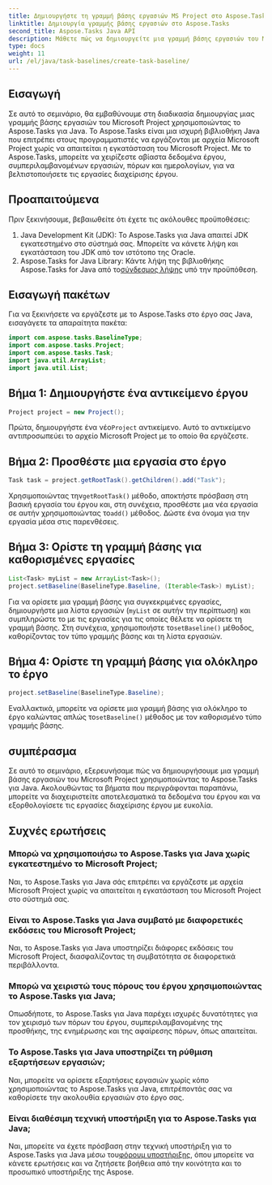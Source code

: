 ```yaml
---
title: Δημιουργήστε τη γραμμή βάσης εργασιών MS Project στο Aspose.Tasks
linktitle: Δημιουργία γραμμής βάσης εργασιών στο Aspose.Tasks
second_title: Aspose.Tasks Java API
description: Μάθετε πώς να δημιουργείτε μια γραμμή βάσης εργασιών του Microsoft Project σε Java χρησιμοποιώντας το Aspose.Tasks, μια ισχυρή βιβλιοθήκη για τη διαχείριση δεδομένων έργου χωρίς κόπο.
type: docs
weight: 11
url: /el/java/task-baselines/create-task-baseline/
---
```

## Εισαγωγή
Σε αυτό το σεμινάριο, θα εμβαθύνουμε στη διαδικασία δημιουργίας μιας γραμμής βάσης εργασιών του Microsoft Project χρησιμοποιώντας το Aspose.Tasks για Java. Το Aspose.Tasks είναι μια ισχυρή βιβλιοθήκη Java που επιτρέπει στους προγραμματιστές να εργάζονται με αρχεία Microsoft Project χωρίς να απαιτείται η εγκατάσταση του Microsoft Project. Με το Aspose.Tasks, μπορείτε να χειρίζεστε αβίαστα δεδομένα έργου, συμπεριλαμβανομένων εργασιών, πόρων και ημερολογίων, για να βελτιστοποιήσετε τις εργασίες διαχείρισης έργου.
## Προαπαιτούμενα
Πριν ξεκινήσουμε, βεβαιωθείτε ότι έχετε τις ακόλουθες προϋποθέσεις:
1. Java Development Kit (JDK): Το Aspose.Tasks για Java απαιτεί JDK εγκατεστημένο στο σύστημά σας. Μπορείτε να κάνετε λήψη και εγκατάσταση του JDK από τον ιστότοπο της Oracle.
2.  Aspose.Tasks for Java Library: Κάντε λήψη της βιβλιοθήκης Aspose.Tasks for Java από το[σύνδεσμος λήψης](https://releases.aspose.com/tasks/java/) υπό την προϋπόθεση.

## Εισαγωγή πακέτων
Για να ξεκινήσετε να εργάζεστε με το Aspose.Tasks στο έργο σας Java, εισαγάγετε τα απαραίτητα πακέτα:
```java
import com.aspose.tasks.BaselineType;
import com.aspose.tasks.Project;
import com.aspose.tasks.Task;
import java.util.ArrayList;
import java.util.List;
```

## Βήμα 1: Δημιουργήστε ένα αντικείμενο έργου
```java
Project project = new Project();
```
 Πρώτα, δημιουργήστε ένα νέο`Project` αντικείμενο. Αυτό το αντικείμενο αντιπροσωπεύει το αρχείο Microsoft Project με το οποίο θα εργάζεστε.
## Βήμα 2: Προσθέστε μια εργασία στο έργο
```java
Task task = project.getRootTask().getChildren().add("Task");
```
 Χρησιμοποιώντας την`getRootTask()` μέθοδο, αποκτήστε πρόσβαση στη βασική εργασία του έργου και, στη συνέχεια, προσθέστε μια νέα εργασία σε αυτήν χρησιμοποιώντας το`add()` μέθοδος. Δώστε ένα όνομα για την εργασία μέσα στις παρενθέσεις.
## Βήμα 3: Ορίστε τη γραμμή βάσης για καθορισμένες εργασίες
```java
List<Task> myList = new ArrayList<Task>();
project.setBaseline(BaselineType.Baseline, (Iterable<Task>) myList);
```
Για να ορίσετε μια γραμμή βάσης για συγκεκριμένες εργασίες, δημιουργήστε μια λίστα εργασιών (`myList` σε αυτήν την περίπτωση) και συμπληρώστε το με τις εργασίες για τις οποίες θέλετε να ορίσετε τη γραμμή βάσης. Στη συνέχεια, χρησιμοποιήστε το`setBaseline()` μέθοδος, καθορίζοντας τον τύπο γραμμής βάσης και τη λίστα εργασιών.
## Βήμα 4: Ορίστε τη γραμμή βάσης για ολόκληρο το έργο
```java
project.setBaseline(BaselineType.Baseline);
```
 Εναλλακτικά, μπορείτε να ορίσετε μια γραμμή βάσης για ολόκληρο το έργο καλώντας απλώς το`setBaseline()` μέθοδος με τον καθορισμένο τύπο γραμμής βάσης.

## συμπέρασμα
Σε αυτό το σεμινάριο, εξερευνήσαμε πώς να δημιουργήσουμε μια γραμμή βάσης εργασιών του Microsoft Project χρησιμοποιώντας το Aspose.Tasks για Java. Ακολουθώντας τα βήματα που περιγράφονται παραπάνω, μπορείτε να διαχειριστείτε αποτελεσματικά τα δεδομένα του έργου και να εξορθολογίσετε τις εργασίες διαχείρισης έργου με ευκολία.
## Συχνές ερωτήσεις
### Μπορώ να χρησιμοποιήσω το Aspose.Tasks για Java χωρίς εγκατεστημένο το Microsoft Project;
Ναι, το Aspose.Tasks για Java σάς επιτρέπει να εργάζεστε με αρχεία Microsoft Project χωρίς να απαιτείται η εγκατάσταση του Microsoft Project στο σύστημά σας.
### Είναι το Aspose.Tasks για Java συμβατό με διαφορετικές εκδόσεις του Microsoft Project;
Ναι, το Aspose.Tasks για Java υποστηρίζει διάφορες εκδόσεις του Microsoft Project, διασφαλίζοντας τη συμβατότητα σε διαφορετικά περιβάλλοντα.
### Μπορώ να χειριστώ τους πόρους του έργου χρησιμοποιώντας το Aspose.Tasks για Java;
Οπωσδήποτε, το Aspose.Tasks για Java παρέχει ισχυρές δυνατότητες για τον χειρισμό των πόρων του έργου, συμπεριλαμβανομένης της προσθήκης, της ενημέρωσης και της αφαίρεσης πόρων, όπως απαιτείται.
### Το Aspose.Tasks για Java υποστηρίζει τη ρύθμιση εξαρτήσεων εργασιών;
Ναι, μπορείτε να ορίσετε εξαρτήσεις εργασιών χωρίς κόπο χρησιμοποιώντας το Aspose.Tasks για Java, επιτρέποντάς σας να καθορίσετε την ακολουθία εργασιών στο έργο σας.
### Είναι διαθέσιμη τεχνική υποστήριξη για το Aspose.Tasks για Java;
 Ναι, μπορείτε να έχετε πρόσβαση στην τεχνική υποστήριξη για το Aspose.Tasks για Java μέσω του[φόρουμ υποστήριξης](https://forum.aspose.com/c/tasks/15), όπου μπορείτε να κάνετε ερωτήσεις και να ζητήσετε βοήθεια από την κοινότητα και το προσωπικό υποστήριξης της Aspose.